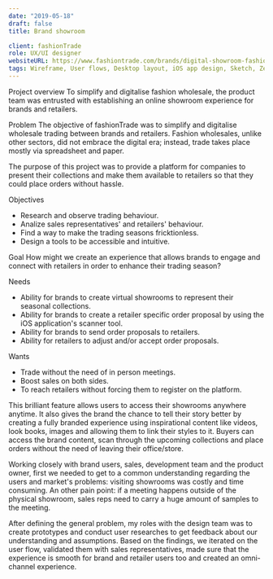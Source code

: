 ```yaml
---
date: "2019-05-18"
draft: false
title: Brand showroom

client: fashionTrade
role: UX/UI designer
websiteURL: https://www.fashiontrade.com/brands/digital-showroom-fashion/
tags: Wireframe, User flows, Desktop layout, iOS app design, Sketch, Zeplin, InVision
---
```

Project overview
To simplify and digitalise fashion wholesale, the product team was entrusted with establishing an online showroom experience for brands and retailers.

Problem
The objective of fashionTrade was to simplify and digitalise wholesale trading between brands and retailers. Fashion wholesales, unlike other sectors, did not embrace the digital era; instead, trade takes place mostly via spreadsheet and paper.

The purpose of this project was to provide a platform for companies to present their collections and make them available to retailers so that they could place orders without hassle.

Objectives
- Research and observe trading behaviour.
- Analize sales representatives' and retailers' behaviour.
- Find a way to make the trading seasons fricktionless. 
- Design a tools to be accessible and intuitive. 

Goal
How might we create an experience that allows brands to engage and connect with retailers in order to enhance their trading season?

Needs
- Ability for brands to create virtual showrooms to represent their seasonal collections.
- Ability for brands to create a retailer specific order proposal by using the iOS application's scanner tool.
- Ability for brands to send order proposals to retailers.
- Ability for retailers to adjust and/or accept order proposals.

Wants
- Trade without the need of in person meetings.
- Boost sales on both sides.
- To reach retailers without forcing them to register on the platform. 


This brilliant feature allows users to access their showrooms anywhere anytime. It also gives the brand the chance to tell their story better by creating a fully branded experience using inspirational content like videos, look books, images and allowing them to link their styles to it.
Buyers can access the brand content, scan through the upcoming collections and place orders without the need of leaving their office/store.

Working closely with brand users, sales, development team and the product owner, first we needed to get to a common understanding regarding the users and market's problems: visiting showrooms was costly and time consuming. An other pain point: if a meeting happens outside of the physical showroom, sales reps need to carry a huge amount of samples to the meeting.

After defining the general problem, my roles with the design team was to create prototypes and conduct user researches to get feedback about our understanding and assumptions. Based on the findings, we iterated on the user flow, validated them with sales representatives, made sure that the experience is smooth for brand and retailer users too and created an omni-channel experience. 